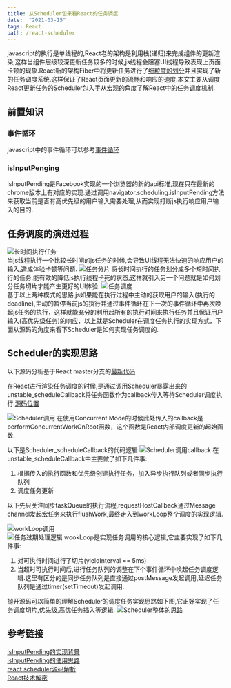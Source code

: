 ```yaml
---
title: 从Scheduler包来看React的任务调度
date:  "2021-03-15" 
tags: React
path: /react-scheduler
---
```


  javascript的执行是单线程的,React老的架构是利用栈(递归)来完成组件的更新渲染,这样当组件层级较深更新任务较多的时候,js线程会阻塞UI线程导致表现上页面卡顿的现象.React新的架构Fiber中将更新任务进行了[细粒度的划分](https://github.com/facebook/react/blob/f227e7f26b81cb1eba0c837ab2acd7fa7f91404f/packages/react-reconciler/src/ReactFiberWorkLoop.new.js#L1472)并且实现了新的任务调度系统.这样保证了React页面更新的流畅和响应的速度.本文主要从调度React更新任务的Scheduler包入手从宏观的角度了解React中的任务调度机制.

## 前置知识

### 事件循环
  javascript中的事件循环可以参考[事件循环](https://icantunderstand.cn/2018/09/17/eventloop/) 

### isInputPenging
  isInputPending是Facebook实现的一个浏览器的新的api标准,现在只在最新的chrome版本上有对应的实现.通过调用navigator.scheduling.isInputPending方法来获取当前是否有高优先级的用户输入需要处理,从而实现打断js执行响应用户输入的目的.

## 任务调度的演进过程

![长时间执行任务](./Scheduler/scheduler_long_task.jpg)  
当js线程执行一个比较长时间的js任务的时候,会导致UI线程无法快速的响应用户的输入,造成体验卡顿等问题.
![任务分片](./Scheduler/scheduler_split_task.jpg)
将长时间执行的任务划分成多个短时间执行的任务,能有效的降低js执行线程卡死的状态,这样就引入另一个问题就是如何划分任务切片才能产生更好的UI体验.
![任务调度](./Scheduler/scheduler_continuous_task.jpg)  
基于以上两种模式的思路,js如果能在执行过程中主动的获取用户的输入(执行的deadline),主动的暂停当前js的执行并通过事件循环在下一次的事件循环中再次唤起js任务的执行，这样就能充分的利用起所有的执行时间来执行任务并且保证用户输入(高优先级任务)的响应，以上就是Scheduler在调度任务执行的实现方式，下面从源码的角度来看下Scheduler是如何实现任务调度的.

## Scheduler的实现思路
以下源码分析基于React master分支的[最新代码](https://github.com/facebook/react/blob/master/packages/src/forks/SchedulerDOM.js)  

在React进行渲染任务调度的时候,是通过调用Scheduler暴露出来的unstable_scheduleCallback将任务函数作为callback传入等待Scheduler调度执行.[源码位置](https://github.com/facebook/react/blob/00d4f95c2ad000f40ea0c774cc1ced3a0ceb6f23/packages/react-reconciler/src/SchedulerWithReactIntegration.new.js#L131)  

![Scheduler调用](./Scheduler/scheduler_call.png)
在使用Concurrent Mode的时候此处传入的callback是performConcurrentWorkOnRoot函数，这个函数是React内部调度更新的起始函数.

以下是Scheduler_scheduleCallback的代码逻辑
![Scheduler调用callback](./Scheduler/schedule_callback.png)
在unstable_scheduleCallback中主要做了如下几件事:
1. 根据传入的执行函数和优先级创建执行任务，加入异步执行队列或者同步执行队列
2. 调度任务更新

以下先只关注同步taskQueue的执行流程,requestHostCallback通过Message channel发起宏任务来执行flushWork,最终走入到workLoop整个调度的[实现逻辑](https://github.com/facebook/react/blob/00d4f95c2ad000f40ea0c774cc1ced3a0ceb6f23/packages/src/forks/SchedulerDOM.js#L200). 

![workLoop调用](./Scheduler/workloop.png)  
![任务过期处理逻辑](./Scheduler/yieldTimeout.png)
wookLoop是实现任务调用的核心逻辑,它主要实现了如下几件事:
1. 对可执行时间进行了切片(yieldInterval == 5ms) 
2. 当超时可执行时间后,进行任务队列的调整在下个事件循环中唤起任务调度逻辑.这里有区分的是同步任务队列是直接通过postMessage发起调用,延迟任务队列是通过timer(setTimeout)发起调用.

抛开源码可以简单的理解Scheduler的调度任务实现思路如下图,它正好实现了任务调度切片,优先级,高优任务插入等逻辑.
![Scheduler整体的思路](./Scheduler/how_scheduler_work.jpg)  


## 参考链接
[isInputPending的实现背景](https://engineering.fb.com/2019/04/22/developer-tools/isinputpending-api/)    
[isInputPending的使用思路](https://web.dev/isinputpending/)  
[react scheduler源码解析](https://someu.github.io/2020-11-10/react-scheduler%E6%BA%90%E7%A0%81%E8%A7%A3%E6%9E%90/)   
[React技术解密](https://react.iamkasong.com/concurrent/scheduler.html#%E6%97%B6%E9%97%B4%E5%88%87%E7%89%87%E5%8E%9F%E7%90%86)
